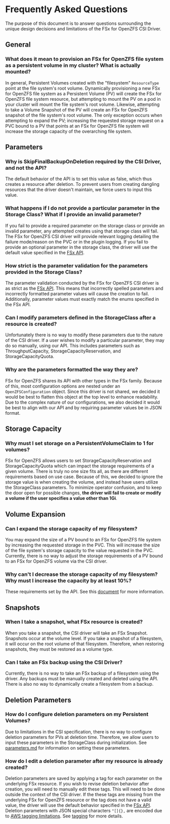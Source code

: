 # Frequently Asked Questions
The purpose of this document is to answer questions surrounding the unique design decisions and limitations of the FSx for OpenZFS CSI Driver.

## General

### What does it mean to provision an FSx for OpenZFS file system as a persistent volume in my cluster? What is actually mounted?
In general, Persistent Volumes created with the "filesystem" `ResourceType` point at the file system's root volume.
Dynamically provisioning a new FSx for OpenZFS file system as a Persistent Volume (PV) will create the FSx for OpenZFS file system resource,
but attempting to mount the PV on a pod in your cluster will mount the file system's root volume. Likewise, attempting to take a Volume Snapshot
of the PV will create an FSx for OpenZFS snapshot of the file system's root volume. The only exception occurs when attempting to expand the PV;
increasing the requested storage request on a PVC bound to a PV that points at an FSx for OpenZFS file system will increase the storage capacity
of the overarching file system.

## Parameters

### Why is SkipFinalBackupOnDeletion required by the CSI Driver, and not the API?
The default behavior of the API is to set this value as false, which thus creates a resource after deletion.
To prevent users from creating dangling resources that the driver doesn't maintain, we force users to input this value.

### What happens if I do not provide a particular parameter in the Storage Class? What if I provide an invalid parameter?
If you fail to provide a required parameter on the storage class or provide an invalid parameter, any attempted creates using that storage class will fail.
The FSx for OpenZFS CSI driver will provide relevant logging detailing the failure mode/reason on the PVC or in the plugin logging.
If you fail to provide an optional parameter in the storage class, the driver will use the default value specified in the [FSx API](https://docs.aws.amazon.com/cli/latest/reference/fsx/index.html#cli-aws-fsx).

### How strict is the parameter validation for the parameters provided in the Storage Class?
The parameter validation conducted by the FSx for OpenZFS CSI driver is as strict as the [FSx API](https://docs.aws.amazon.com/cli/latest/reference/fsx/index.html#cli-aws-fsx).
This means that incorrectly spelled parameters and incorrectly formatted parameter values will cause the creation to fail.
Additionally, parameter values must exactly match the enums specified in the FSx API.

### Can I modify parameters defined in the StorageClass after a resource is created?
Unfortunately there is no way to modify these parameters due to the nature of the CSI driver.
If a user wishes to modify a particular parameter, they may do so manually, using our API.
This includes parameters such as ThroughputCapacity, StorageCapacityReservation, and StorageCapacityQuota.

### Why are the parameters formatted the way they are?
FSx for OpenZFS shares its API with other types in the FSx family.
Because of this, most configuration options are nested under an `OpenZFSConfiguration` object.
Since this driver is not shared, we decided it would be best to flatten this object at the top level to enhance readability.
Due to the complex nature of our configurations, we also decided it would be best to align with our API and by requiring parameter values be in JSON format.

## Storage Capacity

### Why must I set storage on a PersistentVolumeClaim to 1 for volumes?
FSx for OpenZFS allows users to set StorageCapacityReservation and StorageCapacityQuota which can impact the storage requirements of a given volume.
There is truly no one size fits all, as there are different requirements based on use case.
Because of this, we decided to ignore the storage value is when creating the volume, and instead have users utilize the StorageClass parameters.
To minimize operator confusion, and to keep the door open for possible changes, **the driver will fail to create or modify a volume if the user specifies a value other than 1Gi**.

## Volume Expansion

### Can I expand the storage capacity of my filesystem?
You may expand the size of a PV bound to an FSx for OpenZFS file system by increasing the requested storage in the PVC.
This will increase the size of the file system's storage capacity to the value requested in the PVC.
Currently, there is no way to adjust the storage requirements of a PV bound to an FSx for OpenZFS volume via the CSI driver.

### Why can't I decrease the storage capacity of my filesystem? Why must I increase the capacity by at least 10%?
These requirements set by the API.
See this [document](https://docs.aws.amazon.com/fsx/latest/OpenZFSGuide/managing-storage-capacity.html) for more information.

## Snapshots

### When I take a snapshot, what FSx resource is created?
When you take a snapshot, the CSI driver will take an FSx Snapshot.
Snapshots occur at the volume level.
If you take a snapshot of a filesystem, it will occur on the root volume of that filesystem.
Therefore, when restoring snapshots, they must be restored as a volume type.

### Can I take an FSx backup using the CSI Driver?
Currently, there is no way to take an FSx backup of a filesystem using the driver.
Any backups must be manually created and deleted using the API.
There is also no way to dynamically create a filesystem from a backup.

## Deletion Parameters

### How do I configure deletion parameters on my Persistent Volumes?
Due to limitations in the CSI specification, there is no way to configure deletion parameters for PVs at deletion time.
Therefore, we allow users to input these parameters in the StorageClass during initialization.
See [parameters.md](parameters.md) for information on setting these parameters.

### How do I edit a deletion parameter after my resource is already created?
Deletion parameters are saved by applying a tag for each parameter on the underlying FSx resource.
If you wish to revise deletion behavior after creation, you will need to manually edit these tags.
This will need to be done outside the context of the CSI driver.
If the these tags are missing from the underlying FSx for OpenZFS resource or the tag does not have a valid value, 
the driver will use the default behavior specified in the [FSx API](https://docs.aws.amazon.com/cli/latest/reference/fsx/index.html#cli-aws-fsx).
Deletion parameters with JSON special characters `"[]{},` are encoded due to [AWS tagging limitations](https://docs.aws.amazon.com/tag-editor/latest/userguide/tagging.html#tag-conventions).
See [tagging](tagging.md) for more details.
